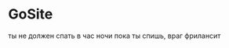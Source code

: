 # GoSite

ты не должен спать в час ночи
пока ты спишь, враг фрилансит

<img src="http://screenshot.ru/21fc58f356911cbd90dc3010520de81e.png" alt="">   


<img src="http://werehumans.com/wp-content/uploads/2015/08/B4.jpg" alt="">   
